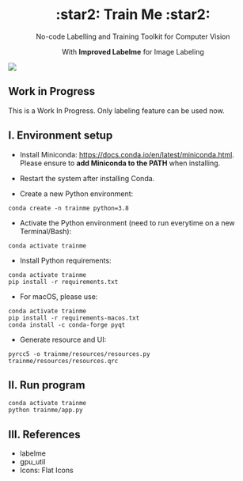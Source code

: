 <p align="center">
  <h1 align="center">:star2: Train Me :star2:</h1>
  <p align="center">No-code Labelling and Training Toolkit for Computer Vision<p>
  <p align="center">With <b>Improved Labelme</b> for Image Labeling<p>
</p>

![](https://i.imgur.com/waxVImv.png)

## Work in Progress

This is a Work In Progress. Only labeling feature can be used now.

## I. Environment setup

- Install Miniconda: <https://docs.conda.io/en/latest/miniconda.html>. Please ensure to **add Miniconda to the PATH** when installing.

- Restart the system after installing Conda.

- Create a new Python environment:

```
conda create -n trainme python=3.8
```

- Activate the Python environment (need to run everytime on a new Terminal/Bash):

```
conda activate trainme
```

- Install Python requirements:

```
conda activate trainme
pip install -r requirements.txt
```

- For macOS, please use:

```
conda activate trainme
pip install -r requirements-macos.txt
conda install -c conda-forge pyqt
```

- Generate resource and UI:

```
pyrcc5 -o trainme/resources/resources.py trainme/resources/resources.qrc
```


## II. Run program


```
conda activate trainme
python trainme/app.py
```


## III. References

- labelme
- gpu_util
- Icons: Flat Icons